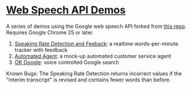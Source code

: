 # [Web Speech API Demos](http://tommygeiger.com/webspeech)

A series of demos using the Google web speech API forked from [this repo](https://github.com/googlearchive/webplatform-samples). Requires Google Chrome 25 or later.
  
  1. [Speaking Rate Detection and Feeback](http://tommygeiger.com/webspeech/wpm): a realtime words-per-minute tracker with feedback
  2. [Automated Agent](http://tommygeiger.com/webspeech/agent): a mock-up automated customer service agent
  3. [OK Google](http://tommygeiger.com/webspeech/ok): voice controlled Google search

Known Bugs:
  The Speaking Rate Detection returns incorrect values if the "interim transcript" is revised and contains fewer words than before.
